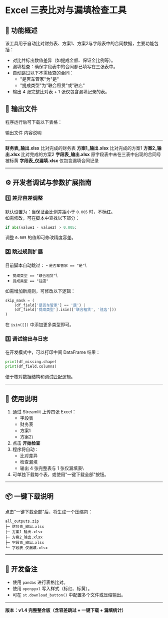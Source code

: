 # Excel 三表比对与漏填检查工具

## 📘 功能概述

该工具用于自动比对财务表、方案1、方案2与字段表中的合同数据，主要功能包括：

-   对比并标出数值差异（如提成金额、保证金比例等）。
-   漏填检查：确保字段表中的合同都已填写在三张表中。
-   自动跳过以下不需检查的合同：
    -   "是否车管家"为"是"
    -   "提成类型"为"联合租赁"或"驻店"
-   输出 4 张完整比对表 + 1 张仅包含漏填记录的表。

## 📂 输出文件

程序运行后可下载以下表格：

  输出文件                 内容说明
  ------------------------ ----------------------------------------
  **财务表_输出.xlsx**     比对完成的财务表
  **方案1_输出.xlsx**      比对完成的方案1
  **方案2_输出.xlsx**      比对完成的方案2
  **字段表_输出.xlsx**     原字段表中未在三表中出现的合同号被标黄
  **字段表_仅漏填.xlsx**   仅包含漏填合同记录

------------------------------------------------------------------------

## ⚙️ 开发者调试与参数扩展指南

### 1️⃣ 差异容差调整

默认设置为：当保证金比例差距小于 `0.005` 时，不标红。\
如需修改，可在脚本中查找以下部分：

``` python
if abs(value1 - value2) > 0.005:
```

调整 `0.005` 的值即可修改精度容差。

### 2️⃣ 跳过规则扩展

目前脚本自动跳过： - `是否车管家 == "是"`\
- `提成类型 == "联合租赁"`\
- `提成类型 == "驻店"`

如需增加新规则，可修改以下逻辑：

``` python
skip_mask = (
    (df_field['是否车管家'] == '是') |
    (df_field['提成类型'].isin(['联合租赁', '驻店']))
)
```

在 `isin([])` 中添加更多类型即可。

### 3️⃣ 调试输出与日志

在开发模式中，可以打印中间 DataFrame 结果：

``` python
print(df_missing.shape)
print(df_field.columns)
```

便于核对数据结构和调试匹配逻辑。

------------------------------------------------------------------------

## 🧩 使用说明

1.  通过 Streamlit 上传四张 Excel：
    -   字段表
    -   财务表
    -   方案1
    -   方案2\
2.  点击 **开始检查**
3.  程序将自动：
    -   比对差异
    -   检查漏填
    -   输出 4 张完整表与 1 张仅漏填表\
4.  可单独下载每个表，或使用"一键下载全部"按钮。

------------------------------------------------------------------------

## 📦 一键下载说明

点击"一键下载全部"后，将生成一个压缩包：

    all_outputs.zip
    ├─ 财务表_输出.xlsx
    ├─ 方案1_输出.xlsx
    ├─ 方案2_输出.xlsx
    ├─ 字段表_输出.xlsx
    └─ 字段表_仅漏填.xlsx

------------------------------------------------------------------------

## 🧠 开发备注

-   使用 `pandas` 进行表格比对。
-   使用 `openpyxl` 写入样式（标红、标黄）。
-   可在 `st.download_button()` 中配置多个文件或压缩输出。

------------------------------------------------------------------------

**版本：v1.4 完整整合版（含容差跳过 + 一键下载 + 漏填统计）**
